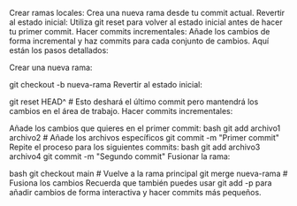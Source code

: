 Crear ramas locales: Crea una nueva rama desde tu commit actual.
Revertir al estado inicial: Utiliza git reset para volver al estado inicial antes de hacer tu primer commit.
Hacer commits incrementales: Añade los cambios de forma incremental y haz commits para cada conjunto de cambios.
Aquí están los pasos detallados:

Crear una nueva rama:

git checkout -b nueva-rama
Revertir al estado inicial:

git reset HEAD^  # Esto deshará el último commit pero mantendrá los cambios en el área de trabajo.
Hacer commits incrementales:

Añade los cambios que quieres en el primer commit:
bash
git add archivo1 archivo2  # Añade los archivos específicos
git commit -m "Primer commit"
Repite el proceso para los siguientes commits:
bash
git add archivo3 archivo4
git commit -m "Segundo commit"
Fusionar la rama:

bash
git checkout main  # Vuelve a la rama principal
git merge nueva-rama  # Fusiona los cambios
Recuerda que también puedes usar git add -p para añadir cambios de forma interactiva y hacer commits más pequeños.
